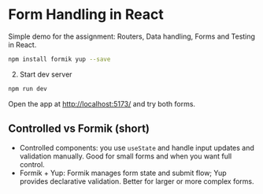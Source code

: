 # Form Handling in React

Simple demo for the assignment: Routers, Data handling, Forms and Testing in React.

```bash
npm install formik yup --save 
```

2. Start dev server

```bash
npm run dev
```

Open the app at [http://localhost:5173/](http://localhost:5173/) and try both forms.

## Controlled vs Formik (short)

- Controlled components: you use `useState` and handle input updates and validation manually. Good for small forms and when you want full control.
- Formik + Yup: Formik manages form state and submit flow; Yup provides declarative validation. Better for larger or more complex forms.
